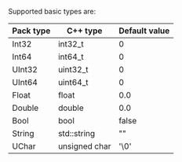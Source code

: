 Supported basic types are:

| Pack type     | C++ type      | Default value |
| ------------- | ------------- | ------------- |
| Int32         | int32_t       | 0             |
| Int64         | int64_t       | 0             |
| UInt32        | uint32_t      | 0             |
| UInt64        | uint64_t      | 0             |
| Float         | float         | 0.0           |
| Double        | double        | 0.0           |
| Bool          | bool          | false         |
| String        | std::string   | ""            |
| UChar         | unsigned char | '\0'          |